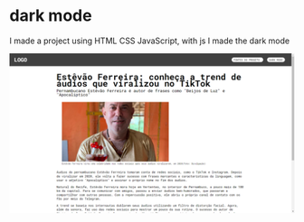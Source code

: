 <h1> dark mode </h1>

<p>I made a project using HTML CSS JavaScript, with js I made the dark mode</P>

<a href="https://silvakwan1.github.io/DarkMode/"><img src="./assets/image/foto_do_site.png"></a>
